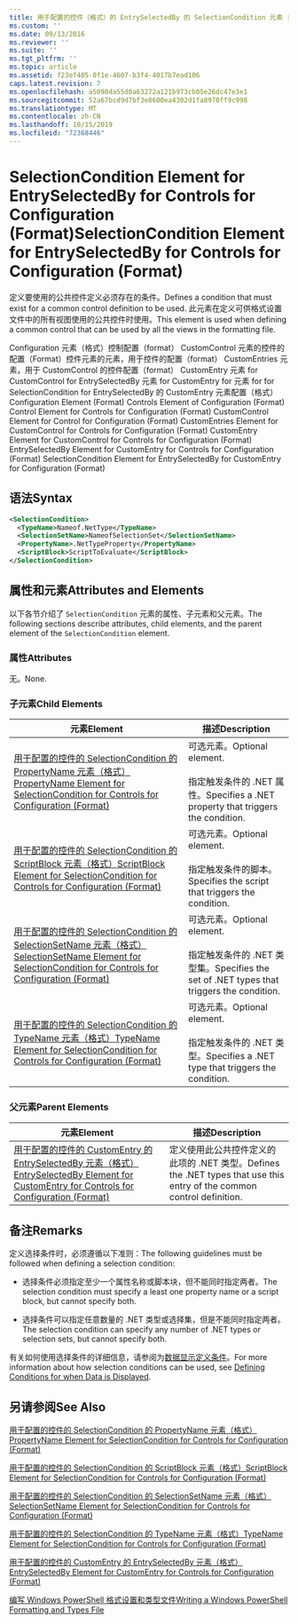 ```yaml
---
title: 用于配置的控件（格式）的 EntrySelectedBy 的 SelectionCondition 元素 |Microsoft Docs
ms.custom: ''
ms.date: 09/13/2016
ms.reviewer: ''
ms.suite: ''
ms.tgt_pltfrm: ''
ms.topic: article
ms.assetid: f23ef405-0f1e-4607-b3f4-4017b7ead106
caps.latest.revision: 7
ms.openlocfilehash: a5098da55d0a63272a121b973cb05e26dc47e3e1
ms.sourcegitcommit: 52a67bcd9d7bf3e8600ea4302d1fa8970ff9c998
ms.translationtype: MT
ms.contentlocale: zh-CN
ms.lasthandoff: 10/15/2019
ms.locfileid: "72368446"
---
```

# <a name="selectioncondition-element-for-entryselectedby-for-controls-for-configuration-format"></a><span data-ttu-id="8ba4a-102">SelectionCondition Element for EntrySelectedBy for Controls for Configuration (Format)</span><span class="sxs-lookup"><span data-stu-id="8ba4a-102">SelectionCondition Element for EntrySelectedBy for Controls for Configuration (Format)</span></span>

<span data-ttu-id="8ba4a-103">定义要使用的公共控件定义必须存在的条件。</span><span class="sxs-lookup"><span data-stu-id="8ba4a-103">Defines a condition that must exist for a common control definition to be used.</span></span> <span data-ttu-id="8ba4a-104">此元素在定义可供格式设置文件中的所有视图使用的公共控件时使用。</span><span class="sxs-lookup"><span data-stu-id="8ba4a-104">This element is used when defining a common control that can be used by all the views in the formatting file.</span></span>

<span data-ttu-id="8ba4a-105">Configuration 元素（格式）控制配置（format） CustomControl 元素的控件的配置（Format）控件元素的元素，用于控件的配置（format） CustomEntries 元素，用于 CustomControl 的控件配置（format） CustomEntry 元素 for CustomControl for EntrySelectedBy 元素 for CustomEntry for 元素 for for SelectionCondition for EntrySelectedBy 的 CustomEntry 元素配置（格式）</span><span class="sxs-lookup"><span data-stu-id="8ba4a-105">Configuration Element (Format) Controls Element of Configuration (Format) Control Element for Controls for Configuration (Format) CustomControl Element for Control for Configuration (Format) CustomEntries Element for CustomControl for Controls for Configuration (Format) CustomEntry Element for CustomControl for Controls for Configuration (Format) EntrySelectedBy Element for CustomEntry for Controls for Configuration (Format) SelectionCondition Element for EntrySelectedBy for CustomEntry for Configuration (Format)</span></span>

## <a name="syntax"></a><span data-ttu-id="8ba4a-106">语法</span><span class="sxs-lookup"><span data-stu-id="8ba4a-106">Syntax</span></span>

```xml
<SelectionCondition>
  <TypeName>Nameof.NetType</TypeName>
  <SelectionSetName>NameofSelectionSet</SelectionSetName>
  <PropertyName>.NetTypeProperty</PropertyName>
  <ScriptBlock>ScriptToEvaluate</ScriptBlock>
</SelectionCondition>
```

## <a name="attributes-and-elements"></a><span data-ttu-id="8ba4a-107">属性和元素</span><span class="sxs-lookup"><span data-stu-id="8ba4a-107">Attributes and Elements</span></span>

<span data-ttu-id="8ba4a-108">以下各节介绍了 `SelectionCondition` 元素的属性、子元素和父元素。</span><span class="sxs-lookup"><span data-stu-id="8ba4a-108">The following sections describe attributes, child elements, and the parent element of the `SelectionCondition` element.</span></span>

### <a name="attributes"></a><span data-ttu-id="8ba4a-109">属性</span><span class="sxs-lookup"><span data-stu-id="8ba4a-109">Attributes</span></span>

<span data-ttu-id="8ba4a-110">无。</span><span class="sxs-lookup"><span data-stu-id="8ba4a-110">None.</span></span>

### <a name="child-elements"></a><span data-ttu-id="8ba4a-111">子元素</span><span class="sxs-lookup"><span data-stu-id="8ba4a-111">Child Elements</span></span>

|<span data-ttu-id="8ba4a-112">元素</span><span class="sxs-lookup"><span data-stu-id="8ba4a-112">Element</span></span>|<span data-ttu-id="8ba4a-113">描述</span><span class="sxs-lookup"><span data-stu-id="8ba4a-113">Description</span></span>|
|-------------|-----------------|
|[<span data-ttu-id="8ba4a-114">用于配置的控件的 SelectionCondition 的 PropertyName 元素（格式）</span><span class="sxs-lookup"><span data-stu-id="8ba4a-114">PropertyName Element for SelectionCondition for Controls for Configuration (Format)</span></span>](./propertyname-element-for-selectioncondition-for-controls-for-configuration-format.md)|<span data-ttu-id="8ba4a-115">可选元素。</span><span class="sxs-lookup"><span data-stu-id="8ba4a-115">Optional element.</span></span><br /><br /> <span data-ttu-id="8ba4a-116">指定触发条件的 .NET 属性。</span><span class="sxs-lookup"><span data-stu-id="8ba4a-116">Specifies a .NET property that triggers the condition.</span></span>|
|[<span data-ttu-id="8ba4a-117">用于配置的控件的 SelectionCondition 的 ScriptBlock 元素（格式）</span><span class="sxs-lookup"><span data-stu-id="8ba4a-117">ScriptBlock Element for SelectionCondition for Controls for Configuration (Format)</span></span>](./scriptblock-element-for-selectioncondition-for-controls-for-configuration-format.md)|<span data-ttu-id="8ba4a-118">可选元素。</span><span class="sxs-lookup"><span data-stu-id="8ba4a-118">Optional element.</span></span><br /><br /> <span data-ttu-id="8ba4a-119">指定触发条件的脚本。</span><span class="sxs-lookup"><span data-stu-id="8ba4a-119">Specifies the script that triggers the condition.</span></span>|
|[<span data-ttu-id="8ba4a-120">用于配置的控件的 SelectionCondition 的 SelectionSetName 元素（格式）</span><span class="sxs-lookup"><span data-stu-id="8ba4a-120">SelectionSetName Element for SelectionCondition for Controls for Configuration (Format)</span></span>](./selectionsetname-element-for-selectioncondition-for-controls-for-configuration-format.md)|<span data-ttu-id="8ba4a-121">可选元素。</span><span class="sxs-lookup"><span data-stu-id="8ba4a-121">Optional element.</span></span><br /><br /> <span data-ttu-id="8ba4a-122">指定触发条件的 .NET 类型集。</span><span class="sxs-lookup"><span data-stu-id="8ba4a-122">Specifies the set of .NET types that triggers the condition.</span></span>|
|[<span data-ttu-id="8ba4a-123">用于配置的控件的 SelectionCondition 的 TypeName 元素（格式）</span><span class="sxs-lookup"><span data-stu-id="8ba4a-123">TypeName Element for SelectionCondition for Controls for Configuration (Format)</span></span>](./typename-element-for-selectioncondition-for-controls-for-configuration-format.md)|<span data-ttu-id="8ba4a-124">可选元素。</span><span class="sxs-lookup"><span data-stu-id="8ba4a-124">Optional element.</span></span><br /><br /> <span data-ttu-id="8ba4a-125">指定触发条件的 .NET 类型。</span><span class="sxs-lookup"><span data-stu-id="8ba4a-125">Specifies a .NET type that triggers the condition.</span></span>|

### <a name="parent-elements"></a><span data-ttu-id="8ba4a-126">父元素</span><span class="sxs-lookup"><span data-stu-id="8ba4a-126">Parent Elements</span></span>

|<span data-ttu-id="8ba4a-127">元素</span><span class="sxs-lookup"><span data-stu-id="8ba4a-127">Element</span></span>|<span data-ttu-id="8ba4a-128">描述</span><span class="sxs-lookup"><span data-stu-id="8ba4a-128">Description</span></span>|
|-------------|-----------------|
|[<span data-ttu-id="8ba4a-129">用于配置的控件的 CustomEntry 的 EntrySelectedBy 元素（格式）</span><span class="sxs-lookup"><span data-stu-id="8ba4a-129">EntrySelectedBy Element for CustomEntry for Controls for Configuration (Format)</span></span>](./entryselectedby-element-for-customentry-for-controls-for-configuration-format.md)|<span data-ttu-id="8ba4a-130">定义使用此公共控件定义的此项的 .NET 类型。</span><span class="sxs-lookup"><span data-stu-id="8ba4a-130">Defines the .NET types that use this entry of the common control definition.</span></span>|

## <a name="remarks"></a><span data-ttu-id="8ba4a-131">备注</span><span class="sxs-lookup"><span data-stu-id="8ba4a-131">Remarks</span></span>

<span data-ttu-id="8ba4a-132">定义选择条件时，必须遵循以下准则：</span><span class="sxs-lookup"><span data-stu-id="8ba4a-132">The following guidelines must be followed when defining a selection condition:</span></span>

- <span data-ttu-id="8ba4a-133">选择条件必须指定至少一个属性名称或脚本块，但不能同时指定两者。</span><span class="sxs-lookup"><span data-stu-id="8ba4a-133">The selection condition must specify a least one property name or a script block, but cannot specify both.</span></span>

- <span data-ttu-id="8ba4a-134">选择条件可以指定任意数量的 .NET 类型或选择集，但是不能同时指定两者。</span><span class="sxs-lookup"><span data-stu-id="8ba4a-134">The selection condition can specify any number of .NET types or selection sets, but cannot specify both.</span></span>

<span data-ttu-id="8ba4a-135">有关如何使用选择条件的详细信息，请参阅为[数据显示定义条件](./defining-conditions-for-displaying-data.md)。</span><span class="sxs-lookup"><span data-stu-id="8ba4a-135">For more information about how selection conditions can be used, see [Defining Conditions for when Data is Displayed](./defining-conditions-for-displaying-data.md).</span></span>

## <a name="see-also"></a><span data-ttu-id="8ba4a-136">另请参阅</span><span class="sxs-lookup"><span data-stu-id="8ba4a-136">See Also</span></span>

[<span data-ttu-id="8ba4a-137">用于配置的控件的 SelectionCondition 的 PropertyName 元素（格式）</span><span class="sxs-lookup"><span data-stu-id="8ba4a-137">PropertyName Element for SelectionCondition for Controls for Configuration (Format)</span></span>](./propertyname-element-for-selectioncondition-for-controls-for-configuration-format.md)

[<span data-ttu-id="8ba4a-138">用于配置的控件的 SelectionCondition 的 ScriptBlock 元素（格式）</span><span class="sxs-lookup"><span data-stu-id="8ba4a-138">ScriptBlock Element for SelectionCondition for Controls for Configuration (Format)</span></span>](./scriptblock-element-for-selectioncondition-for-controls-for-configuration-format.md)

[<span data-ttu-id="8ba4a-139">用于配置的控件的 SelectionCondition 的 SelectionSetName 元素（格式）</span><span class="sxs-lookup"><span data-stu-id="8ba4a-139">SelectionSetName Element for SelectionCondition for Controls for Configuration (Format)</span></span>](./selectionsetname-element-for-selectioncondition-for-controls-for-configuration-format.md)

[<span data-ttu-id="8ba4a-140">用于配置的控件的 SelectionCondition 的 TypeName 元素（格式）</span><span class="sxs-lookup"><span data-stu-id="8ba4a-140">TypeName Element for SelectionCondition for Controls for Configuration (Format)</span></span>](./typename-element-for-selectioncondition-for-controls-for-configuration-format.md)

[<span data-ttu-id="8ba4a-141">用于配置的控件的 CustomEntry 的 EntrySelectedBy 元素（格式）</span><span class="sxs-lookup"><span data-stu-id="8ba4a-141">EntrySelectedBy Element for CustomEntry for Controls for Configuration (Format)</span></span>](./entryselectedby-element-for-customentry-for-controls-for-configuration-format.md)

[<span data-ttu-id="8ba4a-142">编写 Windows PowerShell 格式设置和类型文件</span><span class="sxs-lookup"><span data-stu-id="8ba4a-142">Writing a Windows PowerShell Formatting and Types File</span></span>](./writing-a-powershell-formatting-file.md)
